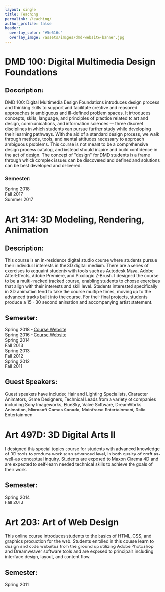 ```yaml
---
layout: single
title: Teaching
permalink: /teaching/
author_profile: false
header:
  overlay_color: "#5e616c"
  overlay_image: /assets/images/dmd-website-banner.jpg
---
```


<div class="grid__wrapper">
    <!-- {% for post in site.portfolio %}
    {% include archive-single.html type="grid" %}
  {% endfor %} -->
</div>

# DMD 100: Digital Multimedia Design Foundations

## Description:

DMD 100: Digital Multimedia Design Foundations introduces design process and thinking skills to support and facilitate creative and reasoned approaches to ambiguous and ill-defined problem spaces. It introduces concepts, skills, language, and principles of practice related to art and design, communications, and information sciences — three discreet disciplines in which students can pursue further study while developing their learning pathways. With the aid of a standard design process, we walk through methods, tools, and mental attitudes necessary to approach ambiguous problems. This course is not meant to be a comprehensive design process catalog, and instead should inspire and build confidence in the act of design. The concept of "design" for DMD students is a frame through which complex issues can be discovered and defined and solutions can be best developed and delivered.

### Semester:

Spring 2018  
Fall 2017  
Summer 2017

# Art 314: 3D Modeling, Rendering, Animation

## Description:

This course is an in-residence digital studio course where students pursue their individual interests in the 3D digital medium. There are a series of exercises to acquaint students with tools such as Autodesk Maya, Adobe AfterEffects, Adobe Premiere, and Pixologic Z-Brush. I designed the course to be a multi-tracked tracked course, enabling students to choose exercises that align with their interests and skill level. Students interested specifically in 3D animation tend to take the course multiple times, moving up to the advanced tracks built into the course. For their final projects, students produce a 15 - 30 second animation and accompanying artist statement.</p>

## Semester:

Spring 2018 - [Course Website](https://github.com/michael-collins/3d-modeling-rendering-animation-sp18--oer)  
Spring 2016 - [Course Website](http://michael-collins.github.io/3d-digital-art-and-design--oer)  
Spring 2014  
Fall 2013  
Spring 2013  
Fall 2012  
Spring 2012  
Fall 2011  

## Guest Speakers:

Guest speakers have included Hair and Lighting Specialists, Character Animators, Game Designers, Technical Leads from a variety of companies including Sony Imageworks, BlueSky, Valve Software, DreamWorks Animation, Microsoft Games Canada, Mainframe Entertainment, Relic Entertainment


# Art 497D: 3D Digital Arts II

I designed this special topics course for students with advanced knowledge of 3D tools to produce work at an advanced level, in both quality of craft as-well-as conceptual inquiry. Students are exposed to Maxon Cinema 4D and are expected to self-learn needed technical skills to achieve the goals of their work.

## Semester:

Spring 2014  
Fall 2013

# Art 203: Art of Web Design

This online course introduces students to the basics of HTML, CSS, and graphics production for the web. Students enrolled in this course learn to design and code websites from the ground up utilizing Adobe Photoshop and Dreamweaver software tools and are exposed to principals including interface design,&nbsp;layout, and content flow.</p>

## Semester:

Spring 2011

